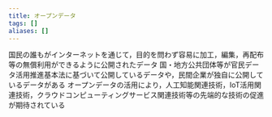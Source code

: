 ```yaml
---
title: オープンデータ
tags: []
aliases: []
---
```

国民の誰もがインターネットを通じて，目的を問わず容易に加工，編集，再配布等の無償利用ができるように公開されたデータ
国・地方公共団体等が官民データ活用推進基本法に基づいて公開しているデータや，民間企業が独自に公開しているデータがある
オープンデータの活用により，人工知能関連技術，IoT活用関連技術，クラウドコンピューティングサービス関連技術等の先端的な技術の促進が期待されている